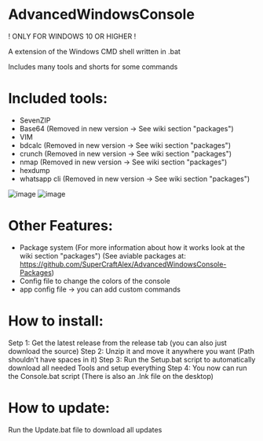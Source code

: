 # AdvancedWindowsConsole
! ONLY FOR WINDOWS 10 OR HIGHER !

A extension of the Windows CMD shell written in .bat

Includes many tools and shorts for some commands

# Included tools:
- SevenZIP
- Base64 (Removed in new version -> See wiki section "packages")
- VIM
- bdcalc (Removed in new version -> See wiki section "packages")
- crunch (Removed in new version -> See wiki section "packages")
- nmap (Removed in new version -> See wiki section "packages")
- hexdump
- whatsapp cli (Removed in new version -> See wiki section "packages")

![image](https://user-images.githubusercontent.com/63254202/172021554-4094a327-31ab-4133-be60-74bc2a21f4cf.png)
![image](https://user-images.githubusercontent.com/63254202/172021562-3277ea48-4d97-4801-9fa5-9e5dd51cbb6d.png)

# Other Features:
- Package system (For more information about how it works look at the wiki section "packages") (See aviable packages at: https://github.com/SuperCraftAlex/AdvancedWindowsConsole-Packages)
- Config file to change the colors of the console
- app config file -> you can add custom commands

# How to install:
Setp 1:      Get the latest release from the release tab (you can also just download the source)
Step 2:      Unzip it and move it anywhere you want (Path shouldn't have spaces in it)
Step 3:      Run the Setup.bat script to automatically download all needed Tools and setup everything
Step 4:      You now can run the Console.bat script (There is also an .lnk file on the desktop)

# How to update:
Run the Update.bat file to download all updates
